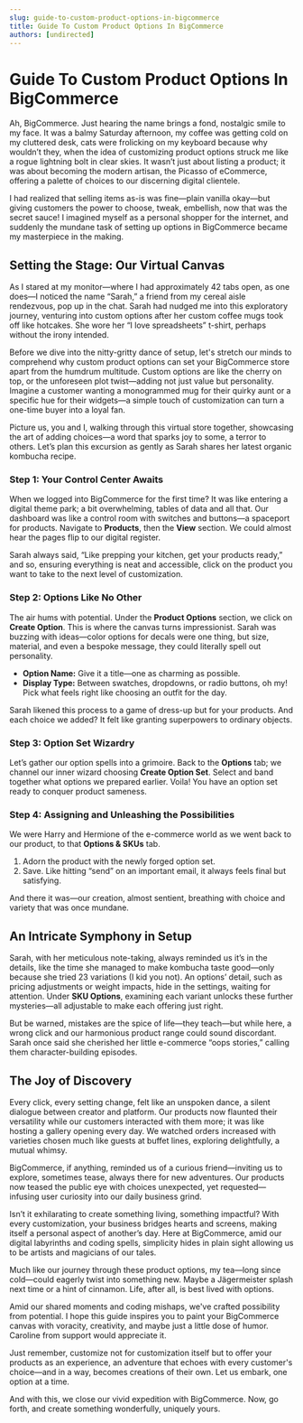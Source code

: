 ```yaml
---
slug: guide-to-custom-product-options-in-bigcommerce
title: Guide To Custom Product Options In BigCommerce
authors: [undirected]
---
```



# Guide To Custom Product Options In BigCommerce

Ah, BigCommerce. Just hearing the name brings a fond, nostalgic smile to my face. It was a balmy Saturday afternoon, my coffee was getting cold on my cluttered desk, cats were frolicking on my keyboard because why wouldn’t they, when the idea of customizing product options struck me like a rogue lightning bolt in clear skies. It wasn’t just about listing a product; it was about becoming the modern artisan, the Picasso of eCommerce, offering a palette of choices to our discerning digital clientele.

I had realized that selling items as-is was fine—plain vanilla okay—but giving customers the power to choose, tweak, embellish, now that was the secret sauce! I imagined myself as a personal shopper for the internet, and suddenly the mundane task of setting up options in BigCommerce became my masterpiece in the making.

## Setting the Stage: Our Virtual Canvas

As I stared at my monitor—where I had approximately 42 tabs open, as one does—I noticed the name “Sarah,” a friend from my cereal aisle rendezvous, pop up in the chat. Sarah had nudged me into this exploratory journey, venturing into custom options after her custom coffee mugs took off like hotcakes. She wore her “I love spreadsheets” t-shirt, perhaps without the irony intended.

Before we dive into the nitty-gritty dance of setup, let's stretch our minds to comprehend why custom product options can set your BigCommerce store apart from the humdrum multitude. Custom options are like the cherry on top, or the unforeseen plot twist—adding not just value but personality. Imagine a customer wanting a monogrammed mug for their quirky aunt or a specific hue for their widgets—a simple touch of customization can turn a one-time buyer into a loyal fan. 

Picture us, you and I, walking through this virtual store together, showcasing the art of adding choices—a word that sparks joy to some, a terror to others. Let’s plan this excursion as gently as Sarah shares her latest organic kombucha recipe.

### Step 1: Your Control Center Awaits

When we logged into BigCommerce for the first time? It was like entering a digital theme park; a bit overwhelming, tables of data and all that. Our dashboard was like a control room with switches and buttons—a spaceport for products. Navigate to **Products**, then the **View** section. We could almost hear the pages flip to our digital register.

Sarah always said, “Like prepping your kitchen, get your products ready,” and so, ensuring everything is neat and accessible, click on the product you want to take to the next level of customization.

### Step 2: Options Like No Other

The air hums with potential. Under the **Product Options** section, we click on **Create Option**. This is where the canvas turns impressionist. Sarah was buzzing with ideas—color options for decals were one thing, but size, material, and even a bespoke message, they could literally spell out personality.

- **Option Name:** Give it a title—one as charming as possible.
- **Display Type:** Between swatches, dropdowns, or radio buttons, oh my! Pick what feels right like choosing an outfit for the day.

Sarah likened this process to a game of dress-up but for your products. And each choice we added? It felt like granting superpowers to ordinary objects.

### Step 3: Option Set Wizardry

Let’s gather our option spells into a grimoire. Back to the **Options** tab; we channel our inner wizard choosing **Create Option Set**. Select and band together what options we prepared earlier. Voila! You have an option set ready to conquer product sameness.

### Step 4: Assigning and Unleashing the Possibilities 

We were Harry and Hermione of the e-commerce world as we went back to our product, to that **Options & SKUs** tab.

1. Adorn the product with the newly forged option set.
2. Save. Like hitting “send” on an important email, it always feels final but satisfying.

And there it was—our creation, almost sentient, breathing with choice and variety that was once mundane.

## An Intricate Symphony in Setup

Sarah, with her meticulous note-taking, always reminded us it’s in the details, like the time she managed to make kombucha taste good—only because she tried 23 variations (I kid you not). An options’ detail, such as pricing adjustments or weight impacts, hide in the settings, waiting for attention. Under **SKU Options**, examining each variant unlocks these further mysteries—all adjustable to make each offering just right. 

But be warned, mistakes are the spice of life—they teach—but while here, a wrong click and our harmonious product range could sound discordant. Sarah once said she cherished her little e-commerce “oops stories,” calling them character-building episodes.

## The Joy of Discovery

Every click, every setting change, felt like an unspoken dance, a silent dialogue between creator and platform. Our products now flaunted their versatility while our customers interacted with them more; it was like hosting a gallery opening every day. We watched orders increased with varieties chosen much like guests at buffet lines, exploring delightfully, a mutual whimsy.

BigCommerce, if anything, reminded us of a curious friend—inviting us to explore, sometimes tease, always there for new adventures. Our products now teased the public eye with choices unexpected, yet requested—infusing user curiosity into our daily business grind.

Isn’t it exhilarating to create something living, something impactful? With every customization, your business bridges hearts and screens, making itself a personal aspect of another’s day. Here at BigCommerce, amid our digital labyrinths and coding spells, simplicity hides in plain sight allowing us to be artists and magicians of our tales.

Much like our journey through these product options, my tea—long since cold—could eagerly twist into something new. Maybe a Jägermeister splash next time or a hint of cinnamon. Life, after all, is best lived with options.

Amid our shared moments and coding mishaps, we've crafted possibility from potential. I hope this guide inspires you to paint your BigCommerce canvas with voracity, creativity, and maybe just a little dose of humor. Caroline from support would appreciate it.

Just remember, customize not for customization itself but to offer your products as an experience, an adventure that echoes with every customer's choice—and in a way, becomes creations of their own. Let us embark, one option at a time.

And with this, we close our vivid expedition with BigCommerce. Now, go forth, and create something wonderfully, uniquely yours.